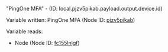 "PingOne MFA" - (ID: local.pjzv5pikab.payload.output.device.id)

Variable written:
PingOne MFA (Node ID: [pjzv5pikab](../nodes/pjzv5pikab.md))

Variable reads:
* Node (Node ID: [fc155lnlgf](../nodes/fc155lnlgf.md))

